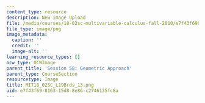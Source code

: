 ```yaml
---
content_type: resource
description: New image Upload
file: /media/courses/18-02sc-multivariable-calculus-fall-2010/e7f43f69816315d88e86c2746135fc8a_MIT18_02SC_L19Brds_13.png
file_type: image/png
image_metadata:
  caption: ''
  credit: ''
  image-alt: ''
learning_resource_types: []
ocw_type: OCWImage
parent_title: 'Session 58: Geometric Approach'
parent_type: CourseSection
resourcetype: Image
title: MIT18_02SC_L19Brds_13.png
uid: e7f43f69-8163-15d8-8e86-c2746135fc8a
---
```

